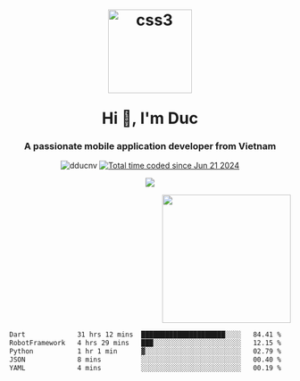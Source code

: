 <h1 align="center">
  <p><img align="center" src="https://www.dducnv.dev/_next/image?url=%2Fworking.png&w=1200&q=75" alt="css3" width="150" height="150" alt="dducnv" /> </p>
  Hi 👋, I'm  Duc</h1>
<h3 align="center">A passionate mobile application developer from Vietnam</h3>  
  
<p align="center"> <img src="https://komarev.com/ghpvc/?username=dducnv&label=Profile%20views&color=0e75b6&style=flat" alt="dducnv" /> 
<a href="https://wakatime.com/@4d2a2cd9-1bcb-4dd1-84a4-dce128a35137"><img src="https://wakatime.com/badge/user/4d2a2cd9-1bcb-4dd1-84a4-dce128a35137.svg" alt="Total time coded since Jun 21 2024" /></a>
</p>  

<p align="center">
 <img src="https://skillicons.dev/icons?i=dart,flutter,java,kotlin,html,css,js,ts,nextjs,react,figma,git,postman,tailwind,vscode,vercel,powershell,mysql,sqlite,md,firebase,notion"/>
</p>

<img align="right" src="https://i.imgur.com/FjlkaZK.png" height="230"> </img>

<br/>
<br/>
<br/>
<br/>

<div style="width: 100vw; overflow-x: auto; flex:center">
  <!--START_SECTION:waka-->

```txt
Dart             31 hrs 12 mins  █████████████████████░░░░   84.41 %
RobotFramework   4 hrs 29 mins   ███░░░░░░░░░░░░░░░░░░░░░░   12.15 %
Python           1 hr 1 min      ▓░░░░░░░░░░░░░░░░░░░░░░░░   02.79 %
JSON             8 mins          ░░░░░░░░░░░░░░░░░░░░░░░░░   00.40 %
YAML             4 mins          ░░░░░░░░░░░░░░░░░░░░░░░░░   00.19 %
```

<!--END_SECTION:waka-->
</div>




  
